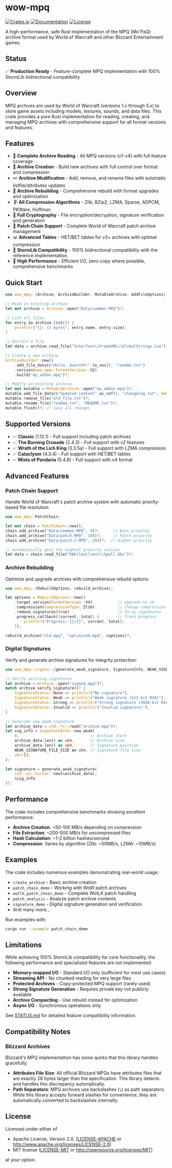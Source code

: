 # wow-mpq

[![Crates.io](https://img.shields.io/crates/v/wow-mpq.svg)](https://crates.io/crates/wow-mpq)
[![Documentation](https://docs.rs/wow-mpq/badge.svg)](https://docs.rs/wow-mpq)
[![License](https://img.shields.io/crates/l/wow-mpq.svg)](https://github.com/wowemulation-dev/warcraft-rs#license)

A high-performance, safe Rust implementation of the MPQ (Mo'PaQ) archive format
used by World of Warcraft and other Blizzard Entertainment games.

## Status

✅ **Production Ready** - Feature-complete MPQ implementation with 100% StormLib bidirectional compatibility

## Overview

MPQ archives are used by World of Warcraft (versions 1.x through 5.x) to store
game assets including models, textures, sounds, and data files. This crate provides
a pure Rust implementation for reading, creating, and managing MPQ archives with
comprehensive support for all format versions and features.

## Features

- 📖 **Complete Archive Reading** - All MPQ versions (v1-v4) with full feature coverage
- 🔨 **Archive Creation** - Build new archives with full control over format and compression
- ✏️ **Archive Modification** - Add, remove, and rename files with automatic listfile/attributes updates
- 🔧 **Archive Rebuilding** - Comprehensive rebuild with format upgrades and optimization
- 🗜️ **All Compression Algorithms** - Zlib, BZip2, LZMA, Sparse, ADPCM, PKWare, Huffman
- 🔐 **Full Cryptography** - File encryption/decryption, signature verification and generation
- 🔗 **Patch Chain Support** - Complete World of Warcraft patch archive management
- 📊 **Advanced Tables** - HET/BET tables for v3+ archives with optimal compression
- 🤝 **StormLib Compatibility** - 100% bidirectional compatibility with the reference implementation
- 🚀 **High Performance** - Efficient I/O, zero-copy where possible, comprehensive benchmarks

## Quick Start

```rust
use wow_mpq::{Archive, ArchiveBuilder, MutableArchive, AddFileOptions};

// Read an existing archive
let mut archive = Archive::open("Data/common.MPQ")?;

// List all files
for entry in archive.list()? {
    println!("{}: {} bytes", entry.name, entry.size);
}

// Extract a file
let data = archive.read_file("Interface\\FrameXML\\GlobalStrings.lua")?;

// Create a new archive
ArchiveBuilder::new()
    .add_file_data(b"Hello, Azeroth!".to_vec(), "readme.txt")
    .version(wow_mpq::FormatVersion::V2)
    .build("my_addon.mpq")?;

// Modify an existing archive
let mut mutable = MutableArchive::open("my_addon.mpq")?;
mutable.add_file_data(b"Updated content".as_ref(), "changelog.txt", AddFileOptions::default())?;
mutable.remove_file("old_file.txt")?;
mutable.rename_file("readme.txt", "README.txt")?;
mutable.flush()?; // Save all changes
```

## Supported Versions

- ✅ **Classic** (1.12.1) - Full support including patch archives
- ✅ **The Burning Crusade** (2.4.3) - Full support with v2 features
- ✅ **Wrath of the Lich King** (3.3.5a) - Full support with LZMA compression
- ✅ **Cataclysm** (4.3.4) - Full support with HET/BET tables
- ✅ **Mists of Pandaria** (5.4.8) - Full support with v4 format

## Advanced Features

### Patch Chain Support

Handle World of Warcraft's patch archive system with automatic priority-based file
resolution:

```rust
use wow_mpq::PatchChain;

let mut chain = PatchChain::new();
chain.add_archive("Data/common.MPQ", 0)?;      // Base priority
chain.add_archive("Data/patch.MPQ", 100)?;     // Patch priority
chain.add_archive("Data/patch-2.MPQ", 200)?;  // Higher priority

// Automatically gets the highest priority version
let data = chain.read_file("DBFilesClient\\Spell.dbc")?;
```

### Archive Rebuilding

Optimize and upgrade archives with comprehensive rebuild options:

```rust
use wow_mpq::{RebuildOptions, rebuild_archive};

let options = RebuildOptions::new()
    .target_version(FormatVersion::V4)           // Upgrade to v4
    .compression(CompressionType::Zlib)          // Change compression
    .remove_signatures(true)                     // Strip signatures
    .progress_callback(|current, total| {        // Track progress
        println!("Progress: {}/{}", current, total);
    });

rebuild_archive("old.mpq", "optimized.mpq", &options)?;
```

### Digital Signatures

Verify and generate archive signatures for integrity protection:

```rust
use wow_mpq::crypto::{generate_weak_signature, SignatureInfo, WEAK_SIGNATURE_FILE_SIZE};

// Verify existing signatures
let archive = Archive::open("signed.mpq")?;
match archive.verify_signature()? {
    SignatureStatus::None => println!("No signature"),
    SignatureStatus::Weak => println!("Weak signature (512-bit RSA)"),
    SignatureStatus::Strong => println!("Strong signature (2048-bit RSA)"),
    SignatureStatus::Invalid => println!("Invalid signature!"),
}

// Generate new weak signature
let archive_data = std::fs::read("archive.mpq")?;
let sig_info = SignatureInfo::new_weak(
    0,                               // Archive start
    archive_data.len() as u64,       // Archive size
    archive_data.len() as u64,       // Signature position
    WEAK_SIGNATURE_FILE_SIZE as u64, // Signature file size
    vec![],
);

let signature = generate_weak_signature(
    std::io::Cursor::new(&archive_data),
    &sig_info
)?;
```

## Performance

The crate includes comprehensive benchmarks showing excellent performance:

- **Archive Creation**: ~50-100 MB/s depending on compression
- **File Extraction**: ~200-500 MB/s for uncompressed files
- **Hash Calculation**: ~1-2 billion hashes/second
- **Compression**: Varies by algorithm (Zlib: ~50MB/s, LZMA: ~10MB/s)

## Examples

The crate includes numerous examples demonstrating real-world usage:

- `create_archive` - Basic archive creation
- `patch_chain_demo` - Working with WoW patch archives
- `wotlk_patch_chain_demo` - Complete WotLK patch handling
- `patch_analysis` - Analyze patch archive contents
- `signature_demo` - Digital signature generation and verification
- And many more...

Run examples with:

```bash
cargo run --example patch_chain_demo
```

## Limitations

While achieving 100% StormLib compatibility for core functionality, the following
performance and specialized features are not implemented:

- **Memory-mapped I/O** - Standard I/O only (sufficient for most use cases)
- **Streaming API** - No chunked reading for very large files
- **Protected Archives** - Copy-protected MPQ support (rarely used)
- **Strong Signature Generation** - Requires private key not publicly available
- **Archive Compacting** - Use rebuild instead for optimization
- **Async I/O** - Synchronous operations only

See [STATUS.md](STATUS.md) for detailed feature compatibility information.

## Compatibility Notes

### Blizzard Archives

Blizzard's MPQ implementation has some quirks that this library handles gracefully:

- **Attributes File Size**: All official Blizzard MPQs have attributes files that are
  exactly 28 bytes larger than the specification. This library detects and handles
  this discrepancy automatically.
- **Path Separators**: MPQ archives use backslashes (`\`) as path separators. While
  this library accepts forward slashes for convenience, they are automatically converted
  to backslashes internally.

## License

Licensed under either of

- Apache License, Version 2.0, ([LICENSE-APACHE](../../LICENSE-APACHE) or <http://www.apache.org/licenses/LICENSE-2.0>)
- MIT license ([LICENSE-MIT](../../LICENSE-MIT) or <http://opensource.org/licenses/MIT>)

at your option.
